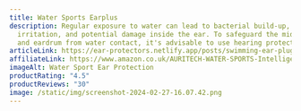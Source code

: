 ```yaml
---
title: Water Sports Earplus
description: Regular exposure to water can lead to bacterial build-up,
  irritation, and potential damage inside the ear. To safeguard the middle ear
  and eardrum from water contact, it's advisable to use hearing protectors.
articleLink: https://ear-protectors.netlify.app/posts/swimming-ear-plugs/
affiliateLink: https://www.amazon.co.uk/AURITECH-WATER-SPORTS-Intelligent-Protection/dp/B00DEDN4JE
imageAlt: Water Sport Ear Protection
productRating: "4.5"
productReviews: "30"
image: /static/img/screenshot-2024-02-27-16.07.42.png
---
```

